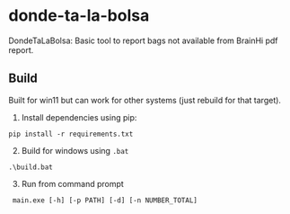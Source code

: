# donde-ta-la-bolsa
DondeTaLaBolsa: Basic tool to report bags not available from BrainHi pdf report.

## Build

Built for win11 but can work for other systems (just rebuild for that target). 

1. Install dependencies using pip:

```
pip install -r requirements.txt
```

2. Build for windows using `.bat`

```
.\build.bat
```

3. Run from command prompt

```
 main.exe [-h] [-p PATH] [-d] [-n NUMBER_TOTAL]
```
